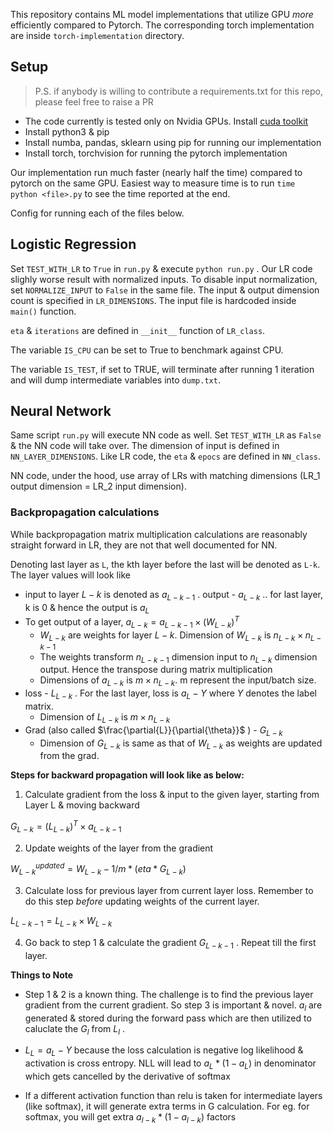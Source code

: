 
This repository contains ML model implementations that utilize GPU *more* efficiently compared to Pytorch. The corresponding torch implementation are inside `torch-implementation` directory. 

## Setup

> P.S. if anybody is willing to contribute a requirements.txt for this repo, please feel free to raise a PR 

- The code currently is tested only on Nvidia GPUs. Install [cuda toolkit](https://developer.nvidia.com/cuda-downloads)
- Install python3 & pip
- Install numba, pandas, sklearn using pip for running our implementation
- Install torch, torchvision for running the pytorch implementation

Our implementation run much faster (nearly half the time) compared to pytorch on the same GPU. Easiest way to measure time is to run `time python <file>.py` to see the time reported at the end. 

Config for running each of the files below. 

## Logistic Regression

Set `TEST_WITH_LR` to `True` in `run.py` & execute `python run.py` . Our LR code slighly worse result with normalized inputs. To disable input normalization, set `NORMALIZE_INPUT` to `False` in the same file. The input & output dimension count is specified in `LR_DIMENSIONS`. The input file is hardcoded inside `main()` function. 

`eta` & `iterations` are defined in `__init__` function of `LR_class`. 

The variable `IS_CPU` can be set to True to benchmark against CPU.

The variable `IS_TEST`, if set to TRUE, will terminate after running 1 iteration and will dump intermediate variables into `dump.txt`.

## Neural Network

Same script `run.py` will execute NN code as well. Set `TEST_WITH_LR` as `False` & the NN code will take over. The dimension of input is defined in `NN_LAYER_DIMENSIONS`. Like LR code, the `eta` & `epocs` are defined in `NN_class`. 

NN code, under the hood, use array of LRs with matching dimensions (LR_1 output dimension = LR_2 input dimension). 

### Backpropagation calculations

While backpropagation matrix multiplication calculations are reasonably straight forward in LR, they are not that well documented for NN. 

Denoting last layer as `L`, the kth layer before the last will be denoted as `L-k`. The layer values will look like 
- input to layer $L-k$ is denoted as $a_{L-k-1}$ . output - $a_{L-k}$ .. for last layer, k is 0 & hence the output is $a_L$ 
- To get output of a layer, $a_{L-k} = a_{L-k-1} \times (W_{L-k})^T$
   - $W_{L-k}$ are weights for layer $L-k$. Dimension of $W_{L-k}$ is $n_{L-k} \times n_{L-k-1}$ 
   - The weights transform $n_{L-k-1}$ dimension input to $n_{L-k}$ dimension output. Hence the transpose during matrix multiplication
   - Dimensions of $a_{L-k}$ is $m \times n_{L-k}$. m represent the input/batch size. 
- loss - $L_{L-k}$ . For the last layer, loss is $a_L - Y$ where $Y$ denotes the label matrix.
   - Dimension of $L_{L-k}$ is $m \times n_{L-k}$
- Grad (also called  $\frac{\partial{L}}{\partial{\theta}}$ ) - $G_{L-k}$ 
   - Dimension of $G_{L-k}$ is same as that of $W_{L-k}$ as weights are updated from the grad. 

**Steps for backward propagation will look like as below:**

1. Calculate gradient from the loss & input to the given layer, starting from Layer L & moving backward

$G_{L-k} = (L_{L-k})^T \times a_{L-k-1}$

2. Update weights of the layer from the gradient 

$W^{updated}_{L-k} = W_{L-k} - 1/m*(eta*G_{L-k})$

3. Calculate loss for previous layer from current layer loss. Remember to do this step *before* updating weights of the current layer.  

$L_{L-k-1} = L_{L-k} \times W_{L-k}$

4. Go back to step 1 & calculate the gradient $G_{L-k-1}$ . Repeat till the first layer. 

**Things to Note**
- Step 1 & 2 is a known thing. The challenge is to find the previous layer gradient from the current gradient. So step 3 is important & novel. $a_l$ are generated & stored during the forward pass which are then utilized to caluclate the $G_l$ from $L_l$ . 

- $L_L = a_L - Y$ because the loss calculation is negative log likelihood & activation is cross entropy. NLL will lead to $a_L * (1 - a_L)$ in denominator which gets cancelled by the derivative of softmax

- If a different activation function than relu is taken for intermediate layers (like softmax), it will generate extra terms in G calculation. For eg. for softmax, you will get extra $a_{l-k} * (1 - a_{l-k})$ factors

